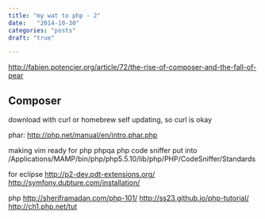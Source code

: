 ```yaml
---
title: "my wat to php - 2"
date:   "2014-10-30"
categories: "posts"
draft: "true"

---
```


http://fabien.potencier.org/article/72/the-rise-of-composer-and-the-fall-of-pear
## Composer ##
download with curl or homebrew
self updating, so curl is okay

phar: http://php.net/manual/en/intro.phar.php

making vim ready for php
phpqa
php code sniffer
put into /Applications/MAMP/bin/php/php5.5.10/lib/php/PHP/CodeSniffer/Standards

for eclipse
http://p2-dev.pdt-extensions.org/
http://symfony.dubture.com/installation/

php
http://sheriframadan.com/php-101/
http://ss23.github.io/php-tutorial/
http://ch1.php.net/tut
